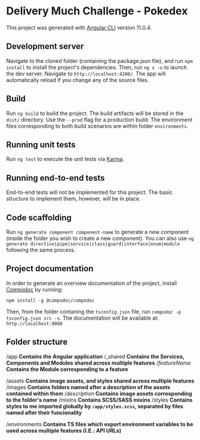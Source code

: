 # Delivery Much Challenge - Pokedex

This project was generated with [Angular CLI](https://github.com/angular/angular-cli) version 11.0.4.

## Development server

Navigate to the cloned folder (containing the package.json file), and run `npm install` to install the project's dependencies. Then, run `ng s -o` to launch the dev server. Navigate to `http://localhost:4200/`. The app will automatically reload if you change any of the source files.

## Build

Run `ng build` to build the project. The build artifacts will be stored in the `dist/` directory. Use the `--prod` flag for a production build. The environment files corresponding to both build scenarios are within folder `environments`.

## Running unit tests

Run `ng test` to execute the unit tests via [Karma](https://karma-runner.github.io).

## Running end-to-end tests

End-to-end tests will not be implemented for this project. The basic structure to implement them, however, will be in place.

## Code scaffolding

Run `ng generate component component-name` to generate a new component (inside the folder you wish to create a new component). You can also use `ng generate directive|pipe|service|class|guard|interface|enum|module` following the same process.

## Project documentation

In order to generate an overview documentation of the project, install [Compodoc](https://compodoc.app/) by running:

`npm install -g @compodoc/compodoc`

Then, from the folder contaning the `tsconfig.json` file, run `compodoc -p tsconfig.json src -s`. The documentation will be available at: `http://localhost:8080`

## Folder structure

/app **Contains the Angular application**
    /_shared **Contains the Services, Components and Modules shared across multiple features**
    /*featureName* **Contains the Module corresponding to a feature**

/assets **Contains image assets, and styles shared across multiple features**
    /images **Contains folders named after a description of the assets contained within them**
        /*description* **Contains image assets corresponding to the folder's name**
    /mixins **Contains SCSS/SASS mixins**
    /styles **Contains styles to me imported globally by `/app/styles.scss`, separated by files named after their funcionality**

/environments **Contains TS files which export environment variables to be used across multiple features (I.E.: API URLs)**